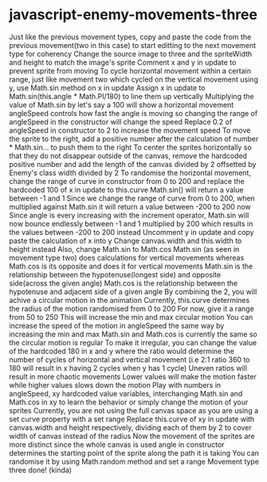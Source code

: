 # javascript-enemy-movements-three

Just like the previous movement types, copy and paste the code from the previous movement(two in this case) to start editting to the next movement type for coherency
Change the source image to three and the spriteWidth and height to match the image's sprite
Comment x and y in update to prevent sprite from moving
To cycle horizontal movement within a certain range, just like movement two which cycled on the vertical movement using y, use Math.sin method on x in update
Assign x in update to Math.sin(this.angle \* Math.PI/180) to line them up vertically
Multiplying the value of Math.sin by let's say a 100 will show a horizontal movement
angleSpeed controls how fast the angle is moving so changing the range of angleSpeed in the constructor will change the speed
Replace 0.2 of angleSpeed in constructor to 2 to increase the movement speed
To move the sprite to the right, add a positive number after the calculation of number \* Math.sin... to push them to the right
To center the sprites horizontally so that they do not disappear outside of the canvas, remove the hardcoded positive number and add the length of the canvas divided by 2 offsetted by Enemy's class width divided by 2
To randomise the horizontal movement, change the range of curve in constructor from 0 to 200 and replace the hardcoded 100 of x in update to this.curve
Math.sin() will return a value between -1 and 1
Since we change the range of curve from 0 to 200, when multiplied against Math.sin it will return a value between -200 to 200 now
Since angle is every increasing with the increment operator, Math.sin will now bounce endlessly between -1 and 1 multiplied by 200 which results in the values between -200 to 200 instead
Uncomment y in update and copy paste the calculation of x into y
Change canvas.width and this.width to height instead
Also, change Math.sin to Math.cos
Math.sin (as seen in movement type two) does calculations for vertical movements whereas Math.cos is its opposite and does it for vertical movements
Math.sin is the relationship between the hypotenuse(longest side) and opposite side(across the given angle)
Math.cos is the relationship between the hypotenuse and adjacent side of a given angle
By combining the 2, you will achive a circular motion in the animation
Currently, this.curve determines the radius of the motion randomised from 0 to 200
For now, give it a range from 50 to 250
This will increase the min and max circular motion
You can increase the speed of the motion in angleSpeed the same way by increasing the min and max
Math.sin and Math.cos is currently the same so the circular motion is regular
To make it irregular, you can change the value of the hardcoded 180 in x and y where the ratio would determine the number of cycles of horizontal and vertical movement (i.e 2:1 ratio 360 to 180 will result in x having 2 cycles when y has 1 cycle)
Uneven ratios will result in more chaotic movements
Lower values will make the motion faster while higher values slows down the motion
Play with numbers in angleSpeed, xy hardcoded value variables, interchanging Math.sin and Math.cos in xy to learn the behavior or simply change the motion of your sprites
Currently, you are not using the full canvas space as you are using a set curve property with a set range
Replace this.curve of xy in update with canvas.width and height respectively, dividing each of them by 2 to cover width of canvas instead of the radius
Now the movement of the sprites are more distinct since the whole canvas is used
angle in constructor determines the starting point of the sprite along the path it is taking
You can randomise it by using Math.random method and set a range
Movement type three done! (kinda)
